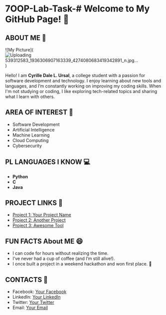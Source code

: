 # 7OOP-Lab-Task-# **Welcome to My GitHub Page!** 🎉

## **ABOUT ME** 👋

![My Picture](![Uploading 539312583_1936306907163339_4274080683419342891_n.jpg…]()
)

Hello! I am **Cyrille Dale L. Ursal**, a college student with a passion for software development and technology. I enjoy learning about new tools and languages, and I’m constantly working on improving my coding skills. When I'm not studying or coding, I like exploring tech-related topics and sharing what I learn with others.

## **AREA OF INTEREST** 🎯

- Software Development
- Artificial Intelligence
- Machine Learning
- Cloud Computing
- Cybersecurity

## **PL LANGUAGES I KNOW** 💻

- **Python**
- **C**
- **Java**

## **PROJECT LINKS** 🚀

- [Project 1: Your Project Name](link-to-project)
- [Project 2: Another Project](link-to-project)
- [Project 3: Awesome Tool](link-to-project)

## **FUN FACTS About ME** 😄

- I can code for hours without realizing the time.
- I’ve never had a cup of coffee (and I’m still alive!).
- I once built a project in a weekend hackathon and won first place. 🎉

## **CONTACTS** 📱

- Facebook: [Your Facebook](link)
- LinkedIn: [Your LinkedIn](link)
- Twitter: [Your Twitter](link)
- Email: [Your Email](mailto:youremail@example.com)
